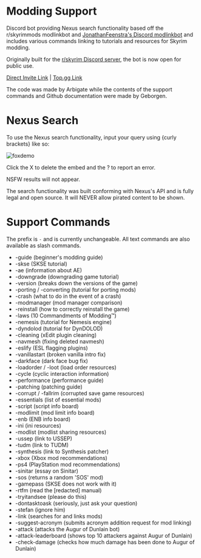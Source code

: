 # Modding Support
Discord bot providing Nexus search functionality based off the r/skyrimmods modlinkbot and [JonathanFeenstra's Discord modlinkbot](https://github.com/JonathanFeenstra/discord-modlinkbot) and includes various commands linking to tutorials and resources for Skyrim modding.

Originally built for the [r/skyrim Discord server](https://discord.com/invite/skyrim), the bot is now open for public use.

[Direct Invite Link](https://discord.com/api/oauth2/authorize?client_id=910688719097430066&permissions=274877925376&scope=bot) | [Top.gg Link](https://top.gg/bot/910688719097430066)

The code was made by Arbigate while the contents of the support commands and Github documentation were made by Geborgen.

# Nexus Search
To use the Nexus search functionality, input your query using {curly brackets} like so:

![foxdemo](https://i.imgur.com/susC6UO.png)

Click the X to delete the embed and the ? to report an error.

NSFW results will not appear.

The search functionality was built conforming with Nexus's API and is fully legal and open source. It will NEVER allow pirated content to be shown.

# Support Commands
The prefix is ``-`` and is currently unchangeable. All text commands are also available as slash commands.

   * -guide (beginner's modding guide)
   * -skse (SKSE tutorial)
   * -ae (information about AE)
   * -downgrade (downgrading game tutorial)
   * -version (breaks down the versions of the game)
   * -porting / -converting (tutorial for porting mods)
   * -crash (what to do in the event of a crash)
   * -modmanager (mod manager comparison)
   * -reinstall (how to correctly reinstall the game)
   * -laws (10 Commandments of Modding™️)
   * -nemesis (tutorial for Nemesis engine)
   * -dyndolod (tutorial for DynDOLOD)
   * -cleaning (xEdit plugin cleaning)
   * -navmesh (fixing deleted navmesh)
   * -eslify (ESL flagging plugins)
   * -vanillastart (broken vanilla intro fix)
   * -darkface (dark face bug fix)
   * -loadorder / -loot (load order resources)
   * -cycle (cyclic interaction information)
   * -performance (performance guide)
   * -patching (patching guide)
   * -corrupt / -fallrim (corrupted save game resources)
   * -essentials (list of essential mods)
   * -script (script info board)
   * -modlimit (mod limit info board)
   * -enb (ENB info board)
   * -ini (ini resources)
   * -modlist (modlist sharing resources)
   * -ussep (link to USSEP)
   * -tudm (link to TUDM)
   * -synthesis (link to Synthesis patcher)
   * -xbox (Xbox mod recommendations)
   * -ps4 (PlayStation mod recommendations)
   * -sinitar (essay on Sinitar)
   * -sos (returns a random 'SOS' mod)
   * -gamepass (SKSE does not work with it)
   * -rtfm (read the [redacted] manual)
   * -tryitandsee (please do this)
   * -dontasktoask (seriously, just ask your question)
   * -stefan (ignore him)
   * -link (searches for and links mods)
   * -suggest-acronym (submits acronym addition request for mod linking)
   * -attack (attacks the Augur of Dunlain bot)
   * -attack-leaderboard (shows top 10 attackers against Augur of Dunlain)
   * -check-damage (checks how much damage has been done to Augur of Dunlain)

